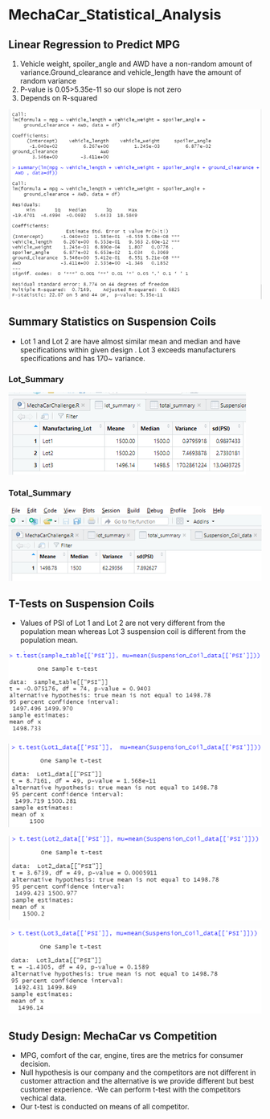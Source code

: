# MechaCar_Statistical_Analysis

## Linear Regression to Predict MPG

1. Vehicle weight, spoiler_angle and AWD have a non-random amount of variance.Ground_clearance and vehicle_length have the amount of random variance
2. P-value is 0.05>5.35e-11 so our slope is not zero
3. Depends on R-squared

![PredictMPG](https://github.com/maddalisushmitha/MechaCar_Statistical_Analysis/blob/main/images_for_readme/Predict%20MPG2.png)

## Summary Statistics on Suspension Coils

- Lot 1 and Lot 2 are have almost similar mean and median and have specifications within given design . Lot 3 exceeds manufacturers specifications and has 170~ variance.

### Lot_Summary

![Lot_Summary](https://github.com/maddalisushmitha/MechaCar_Statistical_Analysis/blob/main/images_for_readme/Lot_Summary.png)

### Total_Summary
![Total_Summary](https://github.com/maddalisushmitha/MechaCar_Statistical_Analysis/blob/main/images_for_readme/Total_Summary.png)

## T-Tests on Suspension Coils

- Values of PSI of Lot 1 and Lot 2 are not very different from the population mean whereas Lot 3 suspension coil is different from the population mean.

![SansPM](https://github.com/maddalisushmitha/MechaCar_Statistical_Analysis/blob/main/images_for_readme/Pandmean.png)

![Lot1](https://github.com/maddalisushmitha/MechaCar_Statistical_Analysis/blob/main/images_for_readme/Lot1.png)

![Lot2](https://github.com/maddalisushmitha/MechaCar_Statistical_Analysis/blob/main/images_for_readme/Lot2.png)

![Lot3](https://github.com/maddalisushmitha/MechaCar_Statistical_Analysis/blob/main/images_for_readme/Lot3.png)

## Study Design: MechaCar vs Competition

- MPG, comfort of the car, engine, tires are the metrics for consumer decision. 
- Null hypothesis is our company and the competitors are not different in customer attraction and the alternative is we provide different but best customer experience.
-We can perform t-test with the competitors vechical data.
- Our t-test is conducted on means of all competitor.








